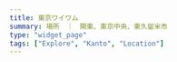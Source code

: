 ```yaml
---
title: 東京ワイワム
summary: 場所　｜　関東、東京中央、東久留米市
type: "widget_page"
tags: ["Explore", "Kanto", "Location"]
---
```

